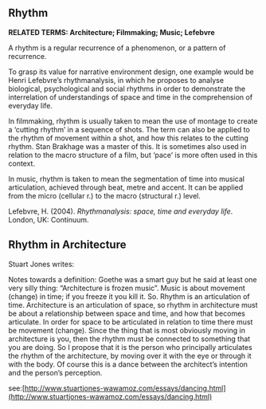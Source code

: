 ## Rhythm

**RELATED TERMS: Architecture; Filmmaking; Music; Lefebvre**

A rhythm is a regular recurrence of a phenomenon, or a pattern of recurrence.

To grasp its value for narrative environment design, one example would be Henri Lefebvre’s rhythmanalysis, in which he proposes to analyse biological, psychological and social rhythms in order to demonstrate the interrelation of understandings of space and time in the comprehension of everyday life.

In filmmaking, rhythm is usually taken to mean the use of montage to create a ‘cutting rhythm’ in a sequence of shots. The term can also be applied to the rhythm of movement within a shot, and how this relates to the cutting rhythm. Stan Brakhage was a master of this. It is sometimes also used in relation to the macro structure of a film, but ‘pace’ is more often used in this context.

In music, rhythm is taken to mean the segmentation of time into musical articulation, achieved through beat, metre and accent. It can be applied from the micro (cellular r.) to the macro (structural r.) level.

Lefebvre, H. (2004). _Rhythmanalysis: space, time and everyday life_. London, UK: Continuum.

## Rhythm in Architecture

Stuart Jones writes:

Notes towards a definition: Goethe was a smart guy but he said at least one very silly thing: “Architecture is frozen music”. Music is about movement (change) in time; if you freeze it you kill it. So. Rhythm is an articulation of time. Architecture is an articulation of space, so rhythm in architecture must be about a relationship between space and time, and how that becomes articulate. In order for space to be articulated in relation to time there must be movement (change). Since the thing that is most obviously moving in architecture is you, then the rhythm must be connected to something that you are doing. So I propose that it is the person who principally articulates the rhythm of the architecture, by moving over it with the eye or through it with the body. Of course this is a dance between the architect’s intention and the person’s perception.

see:[http://www.stuartjones-wawamoz.com/essays/dancing.html](http://www.stuartjones-wawamoz.com/essays/dancing.html)






